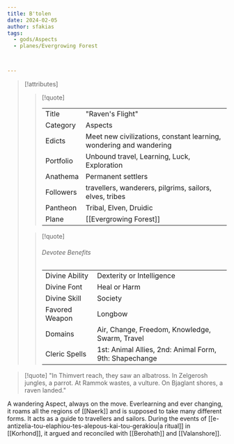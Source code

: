 ```yaml
---
title: B'tolen
date: 2024-02-05
author: sfakias
tags:
  - gods/Aspects
  - planes/Evergrowing Forest



---
```

> [!attributes]
> 
> > [!quote]
> >
> > | | |
> > | --- | --- |
> > | Title | "Raven's Flight" |
> > | Category | Aspects |
> > | Edicts | Meet new civilizations, constant learning, wondering and wandering |
> > | Portfolio | Unbound travel, Learning, Luck, Exploration |
> > | Anathema | Permanent settlers |
> > | Followers | travellers, wanderers, pilgrims, sailors, elves, tribes |
> > | Pantheon | Tribal, Elven, Druidic |
> > | Plane | [[Evergrowing Forest]] |
>
> > [!quote]
> > 
> > ###### Devotee Benefits
> > | | |
> > | --- | --- |
> > | Divine Ability | Dexterity or Intelligence |
> > | Divine Font | Heal or Harm |
> > | Divine Skill | Society |
> > | Favored Weapon | Longbow |
> > | Domains | Air, Change, Freedom, Knowledge, Swarm, Travel |
> > | Cleric Spells | 1st: Animal Allies, 2nd: Animal Form, 9th: Shapechange |

> [!quote] 
>"In Thimvert reach, they saw an albatross. In Zelgerosh jungles, a parrot. At Rammok wastes, a vulture. On Bjaglant shores, a raven landed."

A wandering Aspect, always on the move. Everlearning and ever changing, it roams all the regions of [[Naerk]] and is supposed to take many different forms. It acts as a guide to travellers and sailors. During the events of [[e-antizelia-tou-elaphiou-tes-alepous-kai-tou-gerakiou|a ritual]] in [[Korhond]], it argued and reconciled with [[Berohath]] and [[Valanshore]].